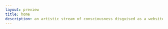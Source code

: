 ```yaml
---
layout: preview
title: home
description: an artistic stream of consciousness disguised as a website
---
```

